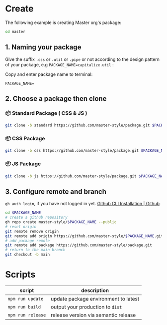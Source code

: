 # Create
The following example is creating Master org's package:
```sh
cd master
```
## 1. Naming your package
Give the suffix `.css` or `.util` or `.pipe` or not according to the design pattern of your package, e.g `PACKAGE_NAME=capitalize.util` : 

Copy and enter package name to terminal: 
```properties
PACKAGE_NAME=
```

## 2. Choose a package then clone
### 📦 Standard Package ( CSS & JS )
```sh
git clone -b standard https://github.com/master-style/package.git $PACKAGE_NAME
```
### 📦 CSS Package
```sh
git clone -b css https://github.com/master-style/package.git $PACKAGE_NAME
```
### 📦 JS Package
```sh
git clone -b js https://github.com/master-style/package.git $PACKAGE_NAME
```

## 3. Configure remote and branch
`gh auth login`, if you have not logged in yet. [Github CLI Installation | Github](https://github.com/cli/cli#installation)
```sh
cd $PACKAGE_NAME
# create a github repository
gh repo create master-style/$PACKAGE_NAME --public
# reset origin
git remote remove origin
git remote add origin https://github.com/master-style/$PACKAGE_NAME.git
# add package remote
git remote add package https://github.com/master-style/package.git
# return to the main branch
git checkout -b main
```

# Scripts
| script            | description                          |
|-------------------|--------------------------------------|
| `npm run update`  | update package environment to latest |
| `npm run build`   | output your production to `dist`     |
| `npm run release` | release version via semantic release |